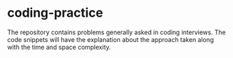 # coding-practice
The repository contains problems generally asked in coding interviews. The code snippets will have the explanation about the approach taken along with the time and space complexity.
